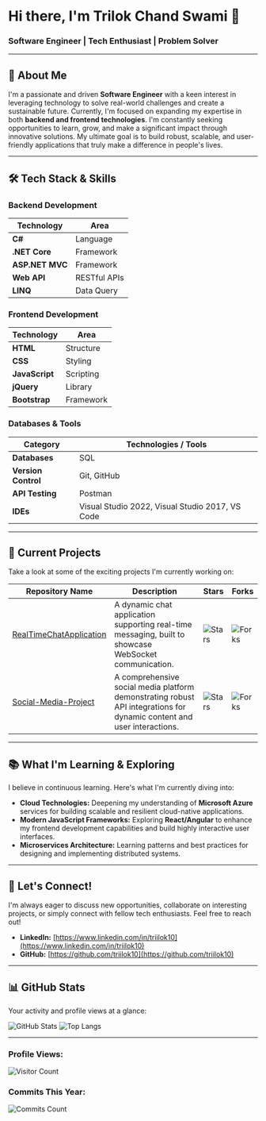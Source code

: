 # Hi there, I'm Trilok Chand Swami 👋

### Software Engineer | Tech Enthusiast | Problem Solver

---

## 🚀 About Me
I'm a passionate and driven **Software Engineer** with a keen interest in leveraging technology to solve real-world challenges and create a sustainable future. Currently, I'm focused on expanding my expertise in both **backend and frontend technologies**. I'm constantly seeking opportunities to learn, grow, and make a significant impact through innovative solutions. My ultimate goal is to build robust, scalable, and user-friendly applications that truly make a difference in people's lives.

---

## 🛠️ Tech Stack & Skills

### Backend Development
| Technology    | Area          |
|---------------|---------------|
| **C#** | Language      |
| **.NET Core** | Framework     |
| **ASP.NET MVC**| Framework     |
| **Web API** | RESTful APIs  |
| **LINQ** | Data Query    |

### Frontend Development
| Technology    | Area          |
|---------------|---------------|
| **HTML** | Structure     |
| **CSS** | Styling       |
| **JavaScript**| Scripting     |
| **jQuery** | Library       |
| **Bootstrap** | Framework     |

### Databases & Tools
| Category            | Technologies / Tools                          |
|---------------------|-----------------------------------------------|
| **Databases** | SQL                                           |
| **Version Control** | Git, GitHub                                   |
| **API Testing** | Postman                                       |
| **IDEs** | Visual Studio 2022, Visual Studio 2017, VS Code |

---

## 🚀 Current Projects
Take a look at some of the exciting projects I'm currently working on:

| Repository Name | Description | Stars | Forks |
|------------------|-------------|-------|-------|
| [RealTimeChatApplication](https://github.com/triilok10/RealTimeChatApplication) | A dynamic chat application supporting real-time messaging, built to showcase WebSocket communication. | ![Stars](https://img.shields.io/github/stars/triilok10/RealTimeChatApplication?style=social) | ![Forks](https://img.shields.io/github/forks/triilok10/RealTimeChatApplication?style=social) |
| [Social-Media-Project](https://github.com/triilok10/Social-Media-Project) | A comprehensive social media platform demonstrating robust API integrations for dynamic content and user interactions. | ![Stars](https://img.shields.io/github/stars/triilok10/Social-Media-Project?style=social) | ![Forks](https://img.shields.io/github/forks/triilok10/Social-Media-Project?style=social) |

---

## 📚 What I'm Learning & Exploring
I believe in continuous learning. Here's what I'm currently diving into:
* **Cloud Technologies:** Deepening my understanding of **Microsoft Azure** services for building scalable and resilient cloud-native applications.
* **Modern JavaScript Frameworks:** Exploring **React/Angular** to enhance my frontend development capabilities and build highly interactive user interfaces.
* **Microservices Architecture:** Learning patterns and best practices for designing and implementing distributed systems.

---

## 🤝 Let's Connect!
I'm always eager to discuss new opportunities, collaborate on interesting projects, or simply connect with fellow tech enthusiasts. Feel free to reach out!

* **LinkedIn:** [https://www.linkedin.com/in/triilok10](https://www.linkedin.com/in/triilok10)
* **GitHub:** [https://github.com/triilok10](https://github.com/triilok10)

---

## 📊 GitHub Stats
Your activity and profile views at a glance:

![GitHub Stats](https://github-readme-stats.vercel.app/api?username=triilok10&show_icons=true&theme=radical&hide_border=true)
![Top Langs](https://github-readme-stats.vercel.app/api/top-langs/?username=triilok10&layout=compact&theme=radical&hide_border=true)

---

### Profile Views:
![Visitor Count](https://komarev.com/ghpvc/?username=triilok10)

### Commits This Year:
![Commits Count](https://badges.pufler.dev/commits/yearly/triilok10)
